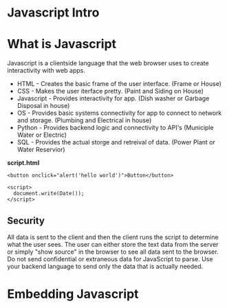 Javascript Intro
===

# What is Javascript

Javascript is a clientside language that the web browser uses to create interactivity with web apps.

* HTML - Creates the basic frame of the user interface. (Frame or House)
* CSS - Makes the user iterface pretty. (Paint and Siding on House)
* Javascript - Provides interactivity for app. (Dish washer or Garbage Disposal in house) 
* OS - Provides basic systems connectivity for app to connect to network and storage. (Plumbing and Electrical in house)
* Python - Provides backend logic and connectivity to API's (Municiple Water or Electric)
* SQL - Provides the actual storge and retreival of data. (Power Plant or Water Reservior)

**script.html**
```
<button onclick="alert('hello world')">Button</button>
```

```
<script>
  document.write(Date());
</script>
```

## Security

All data is sent to the client and then the client runs the script to determine what the user sees.  The user can either store the text data from the server or simply "show source" in the browser to see all data sent to the browser. Do not send confidential or extraneous data for JavaScript to parse.  Use your backend language to send only the data that is actually needed.

# Embedding Javascript

## <script> tag and src reference

**test.html**
```
<script>
    let message = "hello world";
    document.write(message)
</script>

<script src="script.js"></script>
```

**script.js**
```
document.write(' -- and hello to you too');
```

## Inline Event Handler

```
<button onclick="alert('hello world')">Button</button>
```

# DOM - Document Object Model

The DOM (Document Object Model) allows you to identify and manipulate specfic elements within an HTML document.

There can only be one unique **id** within a document.

Numerous elemenst can shae the same **name**

```
<h1 name="heading" id="title">This is the Title</h1>

<p>Words, words, and some more words</p>

<h2 name="heading" id="next-title">This is another layer</h2>

<p>And more words</p>

<script>
    document.getElementById("title").innerHTML = 'a new message';

    // document.querySelectorAll("p").forEach(function (element) {
    //     element.style.backgroundColor = "green";
    // });

    // document.querySelectorAll('[name="heading"]').forEach(function (element) {
    //     element.style.color = "red";
    // });
</script>
```

## Elements

```
document.getElementById("intro");

document.getElementsByClassName("myClass");

document.getElementsByTagName("div");
```

# HTML Properties

```
document.getElementById(id).innerHTML = 'hello world';

document.getElementById("p2").style.color = "blue";

```

# Events
```
Mouse Events
click - Fired when an element is clicked.
dblclick - Fired when an element is double-clicked.
mousedown - Fired when a mouse button is pressed on an element.
mouseup - Fired when a mouse button is released over an element.
mouseenter - Fired when the mouse pointer enters an element.
mouseleave - Fired when the mouse pointer leaves an element.
mousemove - Fired when the mouse pointer is moving over an element.
mouseover - Fired when the mouse pointer is moved onto an element or one of its children.
mouseout - Fired when the mouse pointer moves out of an element.
contextmenu - Fired when the right mouse button is clicked (usually opens the context menu).
2. Keyboard Events
keydown - Fired when a key is pressed down.
keypress - Fired when a key is pressed (deprecated; prefer keydown or keyup).
keyup - Fired when a key is released.
3. Form Events
submit - Fired when a form is submitted.
reset - Fired when a form is reset.
focus - Fired when an element (such as input) receives focus.
blur - Fired when an element loses focus.
change - Fired when the value of an element changes.
input - Fired when the value of an <input>, <textarea>, or <select> element is changed.
select - Fired when some text is selected.
```

# Variables

Javascript does not have datatypes

**let** and **const** are the current way to declare a variable
```
var x = 1;
let y = 2;
const z = 3;
```


```
<script>
  if (true) {
    var x = 10;
    let y = 20;
  }
  console.log(x); // 10 (accessible because var is function-scoped)
  console.log(y); // ReferenceError: y is not defined (y is block-scoped)
</script>
```

# Concatenation

**Template Literals**

**Note** Backticks not Single Quotation Marks
```
<script>
  let message = 'Hello World';
  document.write(`<h1>${message}</h1>`);
</script>
```

**With +**
```
<script>
  let greeting = 'Hello';
  let message = 'World';
  document.write('<h1>' + greeting + ' ' + message + '</h1>');
</script>
```

## Loops

**For Loop**
```
<script>
    let message = "";
    for (let i = 0; i < 5; i++) {
        message += ("This is iteration number " + i + "<br>");
    }
    document.write(message)
</script>
```

**While Loops**
```
<script>
    let i = 0;
    let message = "";
    while (i < 15) {
        message += ("This is iteration number " + i + "<br>");
        i++;
    }
    document.write(message)
</script>
```

**Do While**
```
<script>
    let i = 0;
    let message = "";
    do {
        message += ("This is iteration number " + i + "<br>");
        i++;
    } while (i < 5);
    document.write(message)
</script>
```

